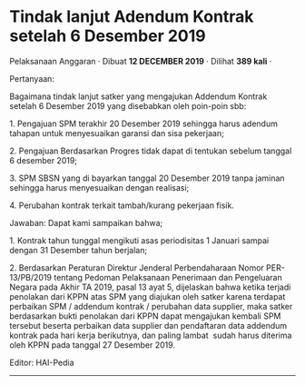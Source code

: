 Tindak lanjut Adendum Kontrak setelah 6 Desember 2019
=====================================================

Pelaksanaan Anggaran · Dibuat **12 DECEMBER 2019** · Dilihat **389 kali** ·

Pertanyaan:

Bagaimana tindak lanjut satker yang mengajukan Addendum Kontrak setelah 6 Desember 2019 yang disebabkan oleh poin-poin sbb:  

1\. Pengajuan SPM terakhir 20 Desember 2019 sehingga harus adendum tahapan untuk menyesuaikan garansi dan sisa pekerjaan;

2\. Pengajuan Berdasarkan Progres tidak dapat di tentukan sebelum tanggal 6 desember 2019;  

3\. SPM SBSN yang di bayarkan tanggal 20 Desember 2019 tanpa jaminan sehingga harus menyesuaikan dengan realisasi;  

4\. Perubahan kontrak terkait tambah/kurang pekerjaan fisik.

  

Jawaban: Dapat kami sampaikan bahwa;  

1\. Kontrak tahun tunggal mengikuti asas periodisitas 1 Januari sampai dengan 31 Desember tahun berjalan;

2\. Berdasarkan Peraturan Direktur Jenderal Perbendaharaan Nomor PER-13/PB/2019 tentang Pedoman Pelaksanaan Penerimaan dan Pengeluaran Negara pada Akhir TA 2019, pasal 13 ayat 5, dijelaskan bahwa ketika terjadi penolakan dari KPPN atas SPM yang diajukan oleh satker karena terdapat perbaikan SPM / addendum kontrak / perubahan data supplier, maka satker berdasarkan bukti penolakan dari KPPN dapat mengajukan kembali SPM tersebut beserta perbaikan data supplier dan pendaftaran data addendum kontrak pada hari kerja berikutnya, dan paling lambat  sudah harus diterima oleh KPPN pada tanggal 27 Desember 2019.

  

Editor: HAI-Pedia  

  
  
  

* * *